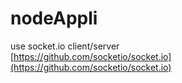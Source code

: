 # nodeAppli
use socket.io client/server  
[https://github.com/socketio/socket.io](https://github.com/socketio/socket.io)